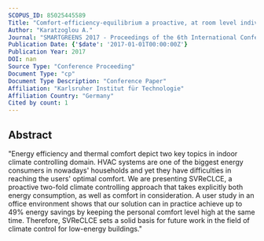 ```yaml
---
SCOPUS_ID: 85025445589
Title: "Comfort-efficiency-equilibrium a proactive, at room level individualized climate control system for smart buildings"
Author: "Karatzoglou A."
Journal: "SMARTGREENS 2017 - Proceedings of the 6th International Conference on Smart Cities and Green ICT Systems"
Publication Date: {'$date': '2017-01-01T00:00:00Z'}
Publication Year: 2017
DOI: nan
Source Type: "Conference Proceeding"
Document Type: "cp"
Document Type Description: "Conference Paper"
Affiliation: "Karlsruher Institut für Technologie"
Affiliation Country: "Germany"
Cited by count: 1
---
```


## Abstract
"Energy efficiency and thermal comfort depict two key topics in indoor climate controlling domain. HVAC systems are one of the biggest energy consumers in nowadays' households and yet they have difficulties in reaching the users' optimal comfort. We are presenting SVReCLCE, a proactive two-fold climate controlling approach that takes explicitly both energy consumption, as well as comfort in consideration. A user study in an office environment shows that our solution can in practice achieve up to 49% energy savings by keeping the personal comfort level high at the same time. Therefore, SVReCLCE sets a solid basis for future work in the field of climate control for low-energy buildings."

